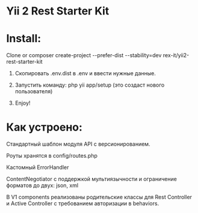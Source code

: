 Yii 2 Rest Starter Kit
============================

# Install:

Clone or composer create-project --prefer-dist --stability=dev rex-it/yii2-rest-starter-kit


1) Скопировать .env.dist в .env и ввести нужные данные.

2) Запустить команду: php yii app/setup (это создаст нового пользователя)

3) Enjoy!


# Как устроено:

Стандартный шаблон модуля API с версионированием.

Роуты хранятся в config/routes.php

Кастомный ErrorHandler

ContentNegotiator с поддержкой мультиязычности и ограничение форматов до двух: json, xml

В V1 components реализованы родительские классы для Rest Controller и Active Controller с требованием авторизации в behaviors.
